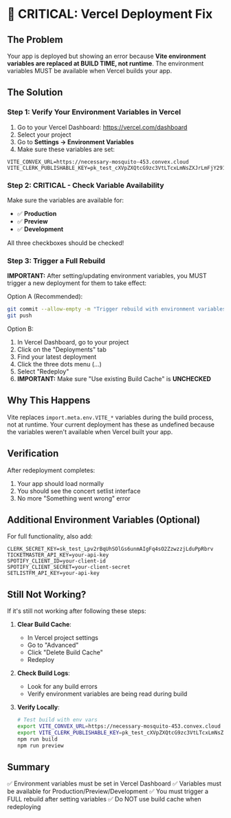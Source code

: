 # 🚨 CRITICAL: Vercel Deployment Fix

## The Problem
Your app is deployed but showing an error because **Vite environment variables are replaced at BUILD TIME, not runtime**. The environment variables MUST be available when Vercel builds your app.

## The Solution

### Step 1: Verify Your Environment Variables in Vercel

1. Go to your Vercel Dashboard: https://vercel.com/dashboard
2. Select your project
3. Go to **Settings → Environment Variables**
4. Make sure these variables are set:

```
VITE_CONVEX_URL=https://necessary-mosquito-453.convex.cloud
VITE_CLERK_PUBLISHABLE_KEY=pk_test_cXVpZXQtcG9zc3VtLTcxLmNsZXJrLmFjY291bnRzLmRldiQ
```

### Step 2: CRITICAL - Check Variable Availability

Make sure the variables are available for:
- ✅ **Production**
- ✅ **Preview** 
- ✅ **Development**

All three checkboxes should be checked!

### Step 3: Trigger a Full Rebuild

**IMPORTANT:** After setting/updating environment variables, you MUST trigger a new deployment for them to take effect:

Option A (Recommended):
```bash
git commit --allow-empty -m "Trigger rebuild with environment variables"
git push
```

Option B:
1. In Vercel Dashboard, go to your project
2. Click on the "Deployments" tab
3. Find your latest deployment
4. Click the three dots menu (...)
5. Select "Redeploy"
6. **IMPORTANT:** Make sure "Use existing Build Cache" is **UNCHECKED**

## Why This Happens

Vite replaces `import.meta.env.VITE_*` variables during the build process, not at runtime. Your current deployment has these as undefined because the variables weren't available when Vercel built your app.

## Verification

After redeployment completes:
1. Your app should load normally
2. You should see the concert setlist interface
3. No more "Something went wrong" error

## Additional Environment Variables (Optional)

For full functionality, also add:
```
CLERK_SECRET_KEY=sk_test_Lpv2rBqUhSOlGs6unmAIgFq4sO2ZzwzzjLduPpRbrv
TICKETMASTER_API_KEY=your-api-key
SPOTIFY_CLIENT_ID=your-client-id
SPOTIFY_CLIENT_SECRET=your-client-secret
SETLISTFM_API_KEY=your-api-key
```

## Still Not Working?

If it's still not working after following these steps:

1. **Clear Build Cache**:
   - In Vercel project settings
   - Go to "Advanced" 
   - Click "Delete Build Cache"
   - Redeploy

2. **Check Build Logs**:
   - Look for any build errors
   - Verify environment variables are being read during build

3. **Verify Locally**:
   ```bash
   # Test build with env vars
   export VITE_CONVEX_URL=https://necessary-mosquito-453.convex.cloud
   export VITE_CLERK_PUBLISHABLE_KEY=pk_test_cXVpZXQtcG9zc3VtLTcxLmNsZXJrLmFjY291bnRzLmRldiQ
   npm run build
   npm run preview
   ```

## Summary

✅ Environment variables must be set in Vercel Dashboard
✅ Variables must be available for Production/Preview/Development
✅ You must trigger a FULL rebuild after setting variables
✅ Do NOT use build cache when redeploying